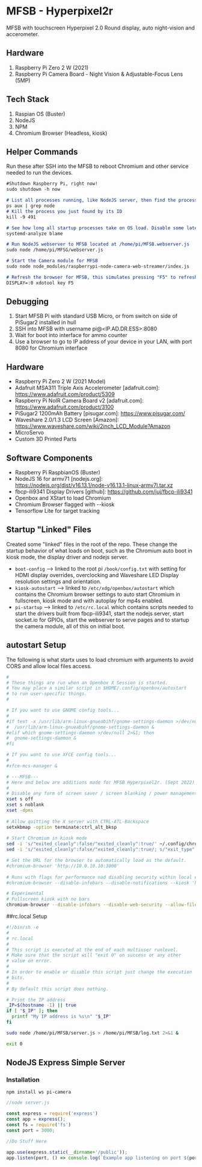 # MFSB - Hyperpixel2r
MFSB with touchscreen Hyperpixel 2.0 Round display, auto night-vision and accerometer.

## Hardware
1. Raspberry Pi Zero 2 W (2021)
2. Raspberry Pi Camera Board - Night Vision & Adjustable-Focus Lens (5MP)


## Tech Stack
1. Raspian OS (Buster)
2. NodeJS
3. NPM
4. Chromium Browser (Headless, kiosk)

## Helper Commands
Run these after SSH into the MFSB to reboot Chromium and other service needed to run the devices.
```markdown
#Shutdown Raspberry Pi, right now!
sudo shutdown -h now

# List all processes running, like NodeJS server, then find the process number.
ps aux | grep node
# Kill the process you just found by its ID
kill -9 491

# See how long all startup processes take on OS load. Disable some later to speed up boot times
systemd-analyze blame

# Run NodeJS webserver to MFSB located at /home/pi/MFSB.webserver.js
sudo node /home/pi/MFSG/webserver.js

# Start the Camera module for MFSB
sudo node node_modules/raspberrypi-node-camera-web-streamer/index.js

# Refresh the browser for MFSB, this simulates pressing "F5" to refresh the browser
DISPLAY=:0 xdotool key F5

```

## Debugging
1. Start MFSB Pi with standard USB Micro, or from switch on side of PiSugar2 installed in hull
2. SSH into MFSB with username pi@<IP.AD.DR.ESS>:8080
3. Wait for boot into interface for ammo counter
4. Use a browser to go to IP address of your device in your LAN, with port 8080 for Chromium interface

## Hardware
  * Raspberry Pi Zero 2 W (2021 Model)
  * Adafruit MSA311 Triple Axis Accelerometer [adafruit.com]: https://www.adafruit.com/product/5309
  * Raspberry Pi NoIR Camera Board v2 [adafruit.com]: https://www.adafruit.com/product/3100
  * PiSugar2 1200mAh Battery [pisugar.com]: https://www.pisugar.com/
  * Waveshare 2.0/1.3 LCD Screen [Amazon]: https://www.waveshare.com/wiki/2inch_LCD_Module?Amazon
  * MicroServo
  * Custom 3D Printed Parts

## Software Components
  * Raspberry Pi RaspbianOS (Buster)
  * NodeJS 16 for armv71 [nodejs.org]: https://nodejs.org/dist/v16.13.1/node-v16.13.1-linux-armv7l.tar.xz
  * fbcp-ili9341 Display Drivers [github]: https://github.com/juj/fbcp-ili9341
  * Openbox and XStart to load Chromium
  * Chromium Browser flagged with --kiosk
  * Tensorflow Lite for target tracking

## Startup "Linked" Files
Created some "linked" files in the root of the repo. These change the startup behavior of what loads on boot, such as the Chromium auto boot in kiosk mode, the display driver and nodejs server.
  * `boot-config` --> linked to the root pi `/book/config.txt` with setting for HDMI display overrides, overclocking and Waveshare LED Display resolution settings and orientation.
  * `kiosk-autostart` --> linked to `/etc/xdg/openbox/autostart` which contains the Chromium browser settings to auto start Chromium in fullscreen, kiosk mode and with autoplay for mp4s enabled.
  * `pi-startup` --> linked to `/etc/rc.local` which contains scripts needed to start the drivers built from fbcp-ili9341, start the nodejs server, start socket.io for GPIOs, start the webserver to serve pages and to startup the camera module, all of this on initial boot.
  
  
## autostart Setup
The following is what startx uses to load chromium with arguments to avoid CORS and allow local files access.
```bash
#
# These things are run when an Openbox X Session is started.
# You may place a similar script in $HOME/.config/openbox/autostart
# to run user-specific things.
#

# If you want to use GNOME config tools...
#
#if test -x /usr/lib/arm-linux-gnueabihf/gnome-settings-daemon >/dev/null; then
#  /usr/lib/arm-linux-gnueabihf/gnome-settings-daemon &
#elif which gnome-settings-daemon >/dev/null 2>&1; then
#  gnome-settings-daemon &
#fi

# If you want to use XFCE config tools...
#
#xfce-mcs-manager &

# ---MFSB---
# Here and below are additions made for MFSB Hyperpixel2r. (Sept 2022)
#
# Disable any form of screen saver / screen blanking / power management
xset s off
xset s noblank
xset -dpms
 
# Allow quitting the X server with CTRL-ATL-Backspace
setxkbmap -option terminate:ctrl_alt_bksp
 
# Start Chromium in kiosk mode
sed -i 's/"exited_cleanly":false/"exited_cleanly":true/' ~/.config/chromium/'Local State'
sed -i 's/"exited_cleanly":false/"exited_cleanly":true/; s/"exit_type":"[^"]\+"/"exit_type":"Normal"/' ~/.config/chromium/Default/Preferences

# Set the URL for the browser to automatically load as the default.
#chromium-browser 'http://10.0.10.10:3000'
 
# Runs with flags for performance nad disabling security within local environment.
#chromium-browser --disable-infobars --disable-notifications --kiosk 'http://10.0.10.10:3000'

# Experimental
# Fullscreen kiosk with no bars
chromium-browser --disable-infobars --disable-web-security --allow-file-access-from-files --kiosk --autoplay-policy=no-user-gesture-required --window-size=480,480 'http://10.0.0.132:3000/'
```


##rc.local Setup
```bash
#!/bin/sh -e
#
# rc.local
#
# This script is executed at the end of each multiuser runlevel.
# Make sure that the script will "exit 0" on success or any other
# value on error.
#
# In order to enable or disable this script just change the execution
# bits.
#
# By default this script does nothing.

# Print the IP address
_IP=$(hostname -I) || true
if [ "$_IP" ]; then
  printf "My IP address is %s\n" "$_IP"
fi

sudo node /home/pi/MFSB/server.js > /home/pi/MFSB/log.txt 2>&1 &

exit 0
```

## NodeJS Express Simple Server

### Installation
```npm install ws pi-camera```

```javascript
//node server.js

const express = require('express')
const app = express();
const fs = require('fs')
const port = 3000;

//Do Stuff Here

app.use(express.static(__dirname+'/public'));
app.listen(port, () => console.log(`Example app listening on port ${port}! In your web browser, navigate to http://<IP_ADDRESS_OF_THIS_SERVER>:3000`));
```
